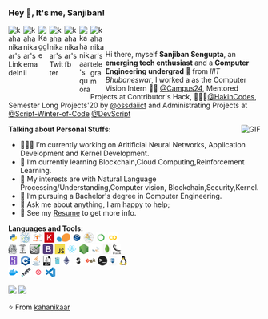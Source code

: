 ### Hey 👋, It's me, Sanjiban!

<a href="https://www.linkedin.com/in/sanjiban-sengupta/">
  <img align="left" alt="kahanikaar's LinkdeIn" width="30px" src="https://img.icons8.com/color/48/000000/linkedin-circled--v5.png"/>
</a>
<a href="mailto:sanjiban.sg@gmail.com">
  <img align="left" alt="kahanikaar's email" width="30px" src="https://img.icons8.com/color/48/000000/mailbox-closed-flag-down--v2.png"/>
</a>
<a href="https://www.kaggle.com/sanjibansengupta">
  <img align="left" alt="Kaggle" width="22px" src="https://cdn.jsdelivr.net/npm/simple-icons@3.1.0/icons/kaggle.svg" />
</a>
<a href="https://www.twitter.com/kahanikaar_">
  <img align="left" alt="kahanikaar's Twitter" width="30px" src="https://img.icons8.com/color/48/000000/twitter-circled.png"/>
<a href="https://www.facebook.com/sanjiban.sg">
  <img align="left" alt="kahanikaar's fb" width="30px" src="https://img.icons8.com/color/48/000000/facebook-circled--v3.png"/>
</a>
<a href="https://www.quora.com/profile/Sanjiban-Sengupta">
  <img align="left" alt="kahanikaar's quora" width="22px" src="https://cdn.jsdelivr.net/npm/simple-icons@v3/icons/quora.svg" />
</a>
<a href="https://t.me/sanjibansengupta">
  <img align="left" alt="kahanikaar's telegram" width="30px" src="https://img.icons8.com/color/48/000000/telegram-app--v1.png"/>
</a>




<br />
<br />

Hi there, myself **Sanjiban Sengupta**, an **emerging tech enthusiast** and a **Computer Engineering undergrad** 🚀 from *IIIT  Bhubaneswar*, I worked a as the Computer Vision Intern 🙍🏽‍ [@Campus24](https://www.linkedin.com/company/campus24/), Mentored Projects at Contributor's Hack,  👨🏽‍💼[@HakinCodes](https://www.github.com/hakincodes), Semester Long Projects'20 by [@ossdaiict](https://www.github.com/ossdaiict) and Administrating Projects at [@Script-Winter-of-Code](https://www.github.com/script-winter-of-code) [@DevScript](https://www.github.com/devscript)

  <img align="right" alt="GIF" src="https://i.pinimg.com/originals/e4/26/70/e426702edf874b181aced1e2fa5c6cde.gif" />

**Talking about Personal Stuffs:**

- 👨🏽‍💻 I’m currently working on Aritificial Neural Networks, Application Development and Kernel Development.   
- 🌱 I’m currently learning Blockchain,Cloud Computing,Reinforcement Learning. 
- 🤔 My interests are with Natural Language Processing/Understanding,Computer vision, Blockchain,Security,Kernel.
- 💼 I’m pursuing a Bachelor's degree in Computer Engineering.
- 💬 Ask me about anything, I am happy to help;
- 📝 See my [Resume](https://drive.google.com/file/d/1OxcqykyI8VdrTJebq4QJJvsBWKbTwV3M/view?usp=sharing) to get more info.


**Languages and Tools:**  
<code><img height="20" alt="python" src="https://raw.githubusercontent.com/github/explore/80688e429a7d4ef2fca1e82350fe8e3517d3494d/topics/python/python.png"></code>
<code><img height="20" src="https://raw.githubusercontent.com/kahanikaar/kahanikaar/master/Files/watson-ibm-question-answering-artificial-intelligence-natural-language-understanding-ibm.jpg?token=AJRJY35ZBWTJ4MQSLMG36VK7NBKQO"></code>
<code><img height="20" src="https://raw.githubusercontent.com/github/explore/80688e429a7d4ef2fca1e82350fe8e3517d3494d/topics/tensorflow/tensorflow.png"></code>
<code><img height="20" src="https://raw.githubusercontent.com/kahanikaar/kahanikaar/master/Files/keras.png?token=AJRJY34UHXZGLVZSIZ3KCHC7NBIUC"></code>
<code><img height="20" src="https://raw.githubusercontent.com/kahanikaar/kahanikaar/master/Files/scikit-learn-logo-notext-1.png?token=AJRJY34Y4IQEXDHJZWHQLMC7NBIZ4"></code>
<code><img height="20" src="https://raw.githubusercontent.com/kahanikaar/kahanikaar/master/Files/scipy.jpeg?token=AJRJY3755HVQIFBJFFAY2AS7NBI4Y"></code>
<code><img height="20" alt="matplotlib" src="https://raw.githubusercontent.com/kahanikaar/kahanikaar/master/Files/Matplotlib_icon.svg.png?token=AJRJY373W43YDP6BBGAICSK7NBG5I"></code>
<code><img height="20" alt="anaconda" src="https://raw.githubusercontent.com/kahanikaar/kahanikaar/master/Files/OTQJVNSSIAHO-180x180.JPEG?token=AJRJY3Z3TBOTNEVPOEX4YWK7NBHCQ"></code>
<code><img height="20" alt="colab" src="https://raw.githubusercontent.com/kahanikaar/kahanikaar/master/Files/colab_favicon_256px.png?token=AJRJY346SYX2MDFHLI3FDW27NBHHG"></code>  
<code><img height="20" alt="beautifulsoup" src="https://raw.githubusercontent.com/kahanikaar/kahanikaar/master/Files/10.1.jpg?token=AJRJY3ZK5HRNCODBDJ5FUN27NBGW2"></code>
<code><img height="20" alt="requests" src="https://raw.githubusercontent.com/kahanikaar/kahanikaar/master/Files/requests.jpeg?token=AJRJY36EZAAHUDMSCJCDUXS7NBIW4"></code>
<code><img height="20" alt="selenium" src="https://raw.githubusercontent.com/kahanikaar/kahanikaar/master/Files/1122170.png?token=AJRJY3YBXJKRRFQPGAA2IMK7NBG2Q"></code>
<code><img height="20" src="https://raw.githubusercontent.com/kahanikaar/kahanikaar/master/Files/bootstrap-4.svg?token=AJRJY372DBS4EBEJTSIA43S7NBHFI"></code>
<code><img height="20" src="https://raw.githubusercontent.com/github/explore/80688e429a7d4ef2fca1e82350fe8e3517d3494d/topics/javascript/javascript.png"></code>
<code><img height="20" src="https://raw.githubusercontent.com/github/explore/80688e429a7d4ef2fca1e82350fe8e3517d3494d/topics/react/react.png"></code>
<code><img height="20" src="https://raw.githubusercontent.com/github/explore/80688e429a7d4ef2fca1e82350fe8e3517d3494d/topics/nodejs/nodejs.png"></code>
<code><img height="20" src="https://raw.githubusercontent.com/github/explore/80688e429a7d4ef2fca1e82350fe8e3517d3494d/topics/mysql/mysql.png"></code>
<code><img height="20" src="https://raw.githubusercontent.com/kahanikaar/kahanikaar/master/Files/mongodb.jpeg?token=AJRJY36BPCWLZUJJDN4FYYK7NBKKW"></code>
<code><img height="20" src="https://raw.githubusercontent.com/kahanikaar/kahanikaar/master/Files/flask.svg?token=AJRJY36MBLXNLL4O2BJUJA27NBIHQ"></code>  
<code><img height="20" src="https://raw.githubusercontent.com/kahanikaar/kahanikaar/master/Files/heroku(1).png?token=AJRJY35U2LJIALDPUCB4L627NBKIA"></code>
<code><img height="20" src="https://raw.githubusercontent.com/github/explore/80688e429a7d4ef2fca1e82350fe8e3517d3494d/topics/cpp/cpp.png"></code>
<code><img height="20" alt="java" src="https://raw.githubusercontent.com/kahanikaar/kahanikaar/master/Files/java-14.svg?token=AJRJY3YMLCVSFOSZGWQBYNC7NBFIM"></code>
<code><img height="20" alt="jsp" src="https://raw.githubusercontent.com/kahanikaar/kahanikaar/master/Files/jsp.png?token=AJRJY34Q7AKKUUETJJJQ5WS7NBKUI"></code>
<code><img height="20" src="https://github.com/kahanikaar/kahanikaar/blob/master/Files/golang-gopher.svg"></code>
<code><img height="20" src="https://raw.githubusercontent.com/kahanikaar/kahanikaar/master/Files/1200px-Ethereum-icon-purple.svg.png?token=AJRJY357I5VUC3M7FBWR72C7NBJ26"></code>
<code><img height="20" src="https://raw.githubusercontent.com/kahanikaar/kahanikaar/master/Files/1300px-Solidity_logo.svg.png?token=AJRJY35TE64Z4JSS5LTRZK27NBJ7O"></code>
<code><img height="20" src="https://raw.githubusercontent.com/github/explore/80688e429a7d4ef2fca1e82350fe8e3517d3494d/topics/git/git.png"></code>
<code><img height="20" src="https://raw.githubusercontent.com/github/explore/80688e429a7d4ef2fca1e82350fe8e3517d3494d/topics/terminal/terminal.png"></code>
<code><img height="20" src="https://raw.githubusercontent.com/kahanikaar/kahanikaar/master/Files/flat%2C750x%2C075%2Cf-pad%2C750x1000%2Cf8f8f8.jpg?token=AJRJY36M2FKYLOKXLVX2V7K7NBIKY"></code>
<code><a href="https://www.linux.org/" target="_blank"><img height="20" src="https://raw.githubusercontent.com/kahanikaar/kahanikaar/master/Files/linux-tux.svg?token=AJRJY3ZWJ3H3JXRYOBL6VRS7NBE6A"></a></code>  
<code><img height="20" alt="docker" src="https://raw.githubusercontent.com/kahanikaar/kahanikaar/master/Files/iconfinder_97_Docker_logo_logos_4373190.png?token=AJRJY367GHW3ZXOQ4N6WNG27NBIDI"></code>
<code><img height="20" src="https://raw.githubusercontent.com/kahanikaar/kahanikaar/master/Files/HERE_logo.svg.png?token=AJRJY367HV7IWH26LQZ6N5C7NBKD2"></code>
<code><img height="20" src="https://raw.githubusercontent.com/kahanikaar/kahanikaar/master/Files/twilio-mark-red.png?token=AJRJY3ZGXQ4BNL6AUEPJT5C7NBKOE"></code> 
<code><img height="20" src="https://raw.githubusercontent.com/kahanikaar/kahanikaar/9dcb48195bc0da24f57453300beedca42fb86078/Files/visual-studio-code-1.svg?token=AJRJY37IEN3WFGSH4W52NTK7L4N3U"></code>  

<img height="180em" src="https://github-readme-stats-eight-theta.vercel.app/api?username=kahanikaar&show_icons=true&include_all_commits=true&count_private=true&theme=radical"/> <img height="180em" src="https://github-readme-stats-eight-theta.vercel.app/api/top-langs/?username=kahanikaar&layout=compact&langs_count=8&count_private=true&theme=radical"/>

⭐️ From [kahanikaar](https://github.com/kahanikaar)
